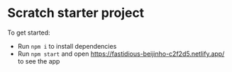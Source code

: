 # Scratch starter project

To get started:

- Run `npm i` to install dependencies
- Run `npm start` and open https://fastidious-beijinho-c2f2d5.netlify.app/ to see the app
